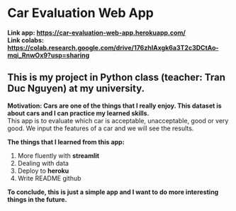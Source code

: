 # Car Evaluation Web App
**Link app: https://car-evaluation-web-app.herokuapp.com/**  
**Link colabs: https://colab.research.google.com/drive/176zhlAxgk6a3T2c3DCtAo-mqi_RnwOx9?usp=sharing**
## This is my project in Python class (teacher: Tran Duc Nguyen) at my university.  
**Motivation: Cars are one of the things that I really enjoy. This dataset is about cars and I can practice my learned skills.**  
This app is to evaluate which car is acceptable, unacceptable, good or very good. We input the features of a car and we will see the results.  

**The things that I learned from this app:**
1. More fluently with **streamlit**
2. Dealing with data
3. Deploy to **heroku**
4. Write README github

**To conclude, this is just a simple app and I want to do more interesting things in the future.**

